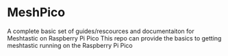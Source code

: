 # MeshPico
A complete basic set of guides/rescources and documentaiton for Meshtastic on Raspberry Pi Pico
This repo can provide the basics to getting meshtastic running on the Raspberry Pi Pico
